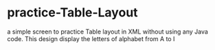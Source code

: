 # practice-Table-Layout
a simple screen to practice Table layout in XML without using any Java code.
This design display the letters of alphabet from A to I
